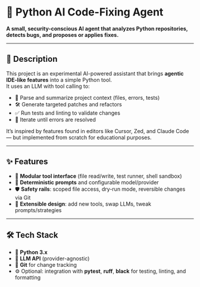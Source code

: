 # 🐍 Python AI Code-Fixing Agent

**A small, security-conscious AI agent that analyzes Python repositories, detects bugs, and proposes or applies fixes.**

---

## 📌 Description

This project is an experimental AI-powered assistant that brings **agentic IDE-like features** into a simple Python tool.  
It uses an LLM with tool calling to:

- 🧩 Parse and summarize project context (files, errors, tests)  
- 🛠️ Generate targeted patches and refactors  
- ✅ Run tests and linting to validate changes  
- 🔁 Iterate until errors are resolved  

It’s inspired by features found in editors like Cursor, Zed, and Claude Code — but implemented from scratch for educational purposes.

---

## ✨ Features

- 🔧 **Modular tool interface** (file read/write, test runner, shell sandbox)  
- 📐 **Deterministic prompts** and configurable model/provider  
- 🛡️ **Safety rails**: scoped file access, dry-run mode, reversible changes via Git  
- 🔌 **Extensible design**: add new tools, swap LLMs, tweak prompts/strategies  

---

## 🛠️ Tech Stack

- 🐍 **Python 3.x**  
- 🤖 **LLM API** (provider-agnostic)  
- 🌲 **Git** for change tracking  
- ⚙️ Optional: integration with **pytest**, **ruff**, **black** for testing, linting, and formatting  
